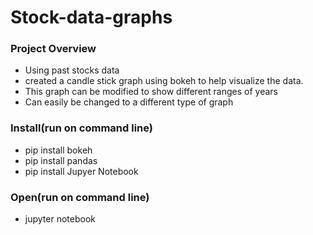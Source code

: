 # Stock-data-graphs

### Project Overview
* Using past stocks data
* created a candle stick graph using bokeh to help visualize the data.
* This graph can be modified to show different ranges of years
* Can easily be changed to a different type of graph

### Install(run on command line)

- pip install bokeh
- pip install pandas
- pip install Jupyer Notebook

### Open(run on command line)
* jupyter notebook
